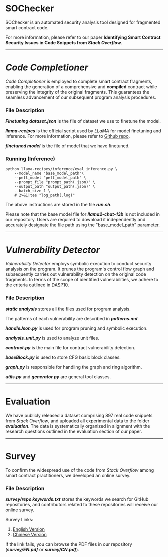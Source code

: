 # SOChecker
SOChecker is an automated security analysis tool designed for fragmented smart contract code.

For more information, please refer to our paper **Identifying Smart Contract Security Issues in Code Snippets from *Stack Overflow***.

---
# *Code Completioner*
*Code Completioner* is employed to complete smart contract fragments, enabling the generation of a comprehensive and **compiled** contract while preserving the integrity of the original fragments. This guarantees the seamless advancement of our subsequent program analysis procedures.

### File Description
***Finetuning dataset.json*** is the file of dataset we use to finetune the model.

***llama-recipes*** is the official script used by *LLaMA* for model finetuning and inference. For more information, please refer to [Github repo](https://github.com/facebookresearch/llama-recipes).

***finetuned model*** is the file of model that we have finetuned.

### Running (Inference)
```
python llama-recipes/inference/eval_inference.py \
	--model_name "base_model_path"\
	--peft_model "peft_model_path" \
	--prompt_file "prompt_path(.json)" \
	--output_path "output_path(.json)" \
	--batch_size 1 \
	# 2>&1|tee "log_path(.log)"
```
The above instructions are stored in the file ***run.sh***.

Please note that the base model file for ***llama2-chat-13b*** is not included in our repository. Users are required to download it independently and accurately designate the file path using the "base_model_path" parameter.

---
# *Vulnerability Detector*
*Vulnerability Detector* employs symbolic execution to conduct security analysis on the program. It prunes the program's control flow graph and subsequently carries out vulnerability detection on the original code fragments. In terms of the scope of identified vulnerabilities, we adhere to the criteria outlined in [DASP10](https://dasp.co/).

### File Description

***static analysis*** stores all the files used for program analysis.

The patterns of each vulnerability are described in ***patterns.md***.

***handleJson.py*** is used for program pruning and symbolic execution.

***analysis_unit.py*** is used to analyze unit files.

***contract.py*** is the main file for contract vulnerability detection.

***baseBlock.py*** is used to store CFG basic block classes.

***graph.py*** is responsible for handling the graph and ring algorithm.

***utils.py*** and ***generator.py*** are general tool classes.

---
# Evaluation
We have publicly released a dataset comprising 897 real code snippets from *Stack Overflow*, and uploaded all experimental data to the folder ***evaluation***. The data is systematically organized in alignment with the research questions outlined in the evaluation section of our paper.

---
# Survey
To confirm the widespread use of the code from *Stack Overflow* among smart contract practitioners, we developed an online survey.

### File Description

***survey/repo keywords.txt*** stores the keywords we search for GitHub repositories, and contributors related to these repositories will receive our online survey.

Survey Links:

1. [English Version](https://forms.gle/LtrD4HnnT8Yoeo4q6)
2. [Chinese Version](https://www.wjx.cn/vm/mB5kmTG.aspx#)

If the link fails, you can browse the PDF files in our repository (***survey/EN.pdf*** or ***survey/CN.pdf***).
